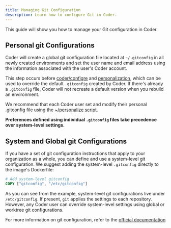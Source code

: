 ```yaml
---
title: Managing Git Configuration
description: Learn how to configure Git in Coder.
---
```


This guide will show you how to manage your Git configuration in Coder.

## Personal git Configurations

Coder will create a global git configuration file located at `~/.gitconfig` in all
newly created environments and set the user name and email address using the
information associated with the user's Coder account.

This step occurs before [coder/configre](https://coder.com/docs/images/configure)
and [personalization](https://coder.com/docs/environments/personalization),
which can be used to override the default `.gitconfig` created by Coder.
If there's already a `.gitconfig` file, Coder will not recreate a default
version when you rebuild an environment.

We recommend that each Coder user set and modify their personal .gitconfig file
using the [~/personalize script](../environments/personalization.md).

**Preferences defined using individual `.gitconfig` files take precedence over
system-level settings.**

## System and Global git Configurations

If you have a set of git configuration instructions that apply to your
organization as a whole, you can define and use a system-level git
configuration. We suggest adding the system-level `.gitconfig` directly to the
image's Dockerfile:

```Dockerfile
# Add system-level gitconfig
COPY ["gitconfig", "/etc/gitconfig"]
```

As you can see from the example, system-level git configurations live
under `/etc/gitconfig`. If present, `git` applies the settings to each repository.
However, any Coder user can override system-level settings
using global or worktree git configurations.

For more information on git configuration, refer to the [official documentation](https://git-scm.com/docs/git-config)
